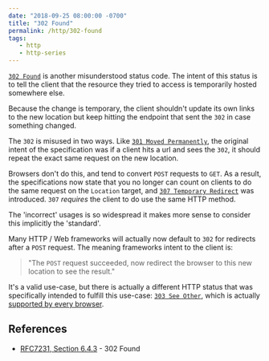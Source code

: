 ```yaml
---
date: "2018-09-25 08:00:00 -0700"
title: "302 Found"
permalink: /http/302-found
tags:
   - http
   - http-series
---
```


[`302 Found`][1] is another misunderstood status code. The intent of this
status is to tell the client that the resource they tried to access is
temporarily hosted somewhere else.

Because the change is temporary, the client shouldn't update its own links
to the new location but keep hitting the endpoint that sent the `302` in
case something changed.

The `302` is misused in two ways. Like [`301 Moved Permanently`][2], the
original intent of the specification was if a client hits a url and sees the
`302`, it should repeat the exact same request on the new location.

Browsers don't do this, and tend to convert `POST` requests to `GET`. As a
result, the specifications now state that you no longer can count on clients
to do the same request on the `Location` target, and
[`307 Temporary Redirect`][3] was introduced. `307` _requires_ the client to
do use the same HTTP method.

The 'incorrect' usages is so widespread it makes more sense to consider this
implicitly the 'standard'.

Many HTTP / Web frameworks will actually now default to `302` for redirects
after a `POST` request. The meaning frameworks intent to the client is:

> "The `POST` request succeeded, now redirect the browser to this new location
> to see the result."

It's a valid use-case, but there is actually a different HTTP status that was
specifically intended to fulfill this use-case: [`303 See Other`][4], which is
actually [supported by every browser][5].


References
----------

* [RFC7231, Section 6.4.3][2] - 302 Found

[1]: https://tools.ietf.org/html/rfc7231#section-6.4.3 "302 Found"
[2]: /http/301-moved-permanently
[3]: /http/307-temporary-redirect
[4]: /http/303-see-other
[5]: https://developer.mozilla.org/en-US/docs/Web/HTTP/Status/303
